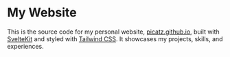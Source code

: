 # My Website

This is the source code for my personal website, [picatz.github.io](https://picatz.github.io), built with [SvelteKit](https://kit.svelte.dev/) and styled with [Tailwind CSS](https://tailwindcss.com/). It showcases my projects, skills, and experiences.
